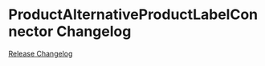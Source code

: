# ProductAlternativeProductLabelConnector Changelog

[Release Changelog](https://github.com/spryker/product-alternative-product-label-connector/releases)
